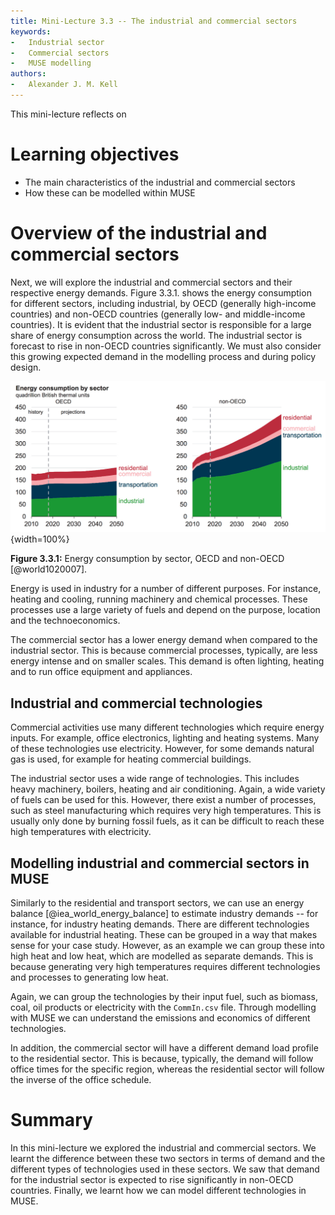 ```yaml
---
title: Mini-Lecture 3.3 -- The industrial and commercial sectors
keywords:
-   Industrial sector
-   Commercial sectors
-   MUSE modelling
authors:
-   Alexander J. M. Kell
---
```


This mini-lecture reflects on

# Learning objectives

- The main characteristics of the industrial and commercial sectors
- How these can be modelled within MUSE

# Overview of the industrial and commercial sectors

Next, we will explore the industrial and commercial sectors and their respective energy demands. Figure 3.3.1. shows the energy consumption for different sectors, including industrial, by OECD (generally high-income countries) and non-OECD countries (generally low- and middle-income countries). It is evident that the industrial sector is responsible for a large share of energy consumption across the world. The industrial sector is forecast to rise in non-OECD countries significantly. We must also consider this growing expected demand in the modelling process and during policy design.

![](assets/Figure_3.3.1.png){width=100%}

**Figure 3.3.1:** Energy consumption by sector, OECD and non-OECD [@world1020007].

Energy is used in industry for a number of different purposes. For instance, heating and cooling, running machinery and chemical processes. These processes use a large variety of fuels and depend on the purpose, location and the technoeconomics.

The commercial sector has a lower energy demand when compared to the industrial sector. This is because commercial processes, typically, are less energy intense and on smaller scales. This demand is often lighting, heating and to run office equipment and appliances.

## Industrial and commercial technologies

Commercial activities use many different technologies which require energy inputs. For example, office electronics, lighting and heating systems. Many of these technologies use electricity. However, for some demands natural gas is used, for example for heating commercial buildings.

The industrial sector uses a wide range of technologies. This includes heavy machinery, boilers, heating and air conditioning. Again, a wide variety of fuels can be used for this. However, there exist a number of processes, such as steel manufacturing which requires very high temperatures. This is usually only done by burning fossil fuels, as it can be difficult to reach these high temperatures with electricity.

## Modelling industrial and commercial sectors in MUSE

Similarly to the residential and transport sectors, we can use an energy balance [@iea_world_energy_balance] to estimate industry demands -- for instance, for industry heating demands. There are different technologies available for industrial heating. These can be grouped in a way that makes sense for your case study. However, as an example we can group these into high heat and low heat, which are modelled as separate demands. This is because generating very high temperatures requires different technologies and processes to generating low heat.

Again, we can group the technologies by their input fuel, such as biomass, coal, oil products or electricity with the `CommIn.csv` file. Through modelling with MUSE we can understand the emissions and economics of different technologies.

In addition, the commercial sector will have a different demand load profile to the residential sector. This is because, typically, the demand will follow office times for the specific region, whereas the residential sector will follow the inverse of the office schedule.

# Summary

In this mini-lecture we explored the industrial and commercial sectors. We learnt the difference between these two sectors in terms of demand and the different types of technologies used in these sectors. We saw that demand for the industrial sector is expected to rise significantly in non-OECD countries. Finally, we learnt how we can model different technologies in MUSE.
